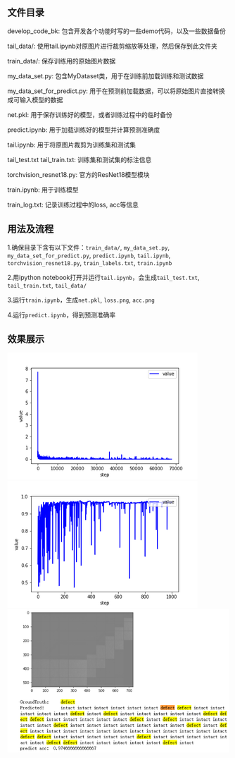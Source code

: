 ## 文件目录

develop_code_bk: 包含开发各个功能时写的一些demo代码，以及一些数据备份

tail_data/: 使用tail.ipynb对原图片进行裁剪缩放等处理，然后保存到此文件夹

train_data/: 保存训练用的原始图片数据

my_data_set.py: 包含MyDataset类，用于在训练前加载训练和测试数据

my_data_set_for_predict.py: 用于在预测前加载数据，可以将原始图片直接转换成可输入模型的数据

net.pkl: 用于保存训练好的模型，或者训练过程中的临时备份

predict.ipynb: 用于加载训练好的模型并计算预测准确度

tail.ipynb: 用于将原图片裁剪为训练集和测试集

tail_test.txt tail_train.txt: 训练集和测试集的标注信息

torchvision_resnet18.py: 官方的ResNet18模型模块

train.ipynb: 用于训练模型

train_log.txt: 记录训练过程中的loss, acc等信息

## 用法及流程

1.确保目录下含有以下文件：`train_data/`, `my_data_set.py`, `my_data_set_for_predict.py`, `predict.ipynb`, `tail.ipynb`, `torchvision_resnet18.py`, `train_labels.txt`, `train.ipynb`

2.用ipython notebook打开并运行`tail.ipynb`，会生成`tail_test.txt`, `tail_train.txt`, `tail_data/`

3.运行`train.ipynb`，生成`net.pkl`, `loss.png`, `acc.png`

4.运行`predict.ipynb`，得到预测准确率

## 效果展示

![](develop_code_bk/loss.png)
![](develop_code_bk/acc.png)
![](develop_code_bk/predict.png)
